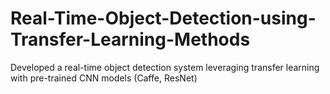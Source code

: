 # Real-Time-Object-Detection-using-Transfer-Learning-Methods
Developed a real-time object detection system leveraging transfer learning with pre-trained CNN models (Caffe, ResNet)
